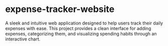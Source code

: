 # expense-tracker-website
A sleek and intuitive web application designed to help users track their daily expenses with ease. This project provides a clean interface for adding expenses, categorizing them, and visualizing spending habits through an interactive chart.
